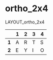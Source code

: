 # ortho_2x4

LAYOUT_ortho_2x4

|   | 1 | 2 | 3 | 4 |
|---|---|---|---|---|
| **1** | A | R | T | S |
| **2** | E | Y | I | O |
